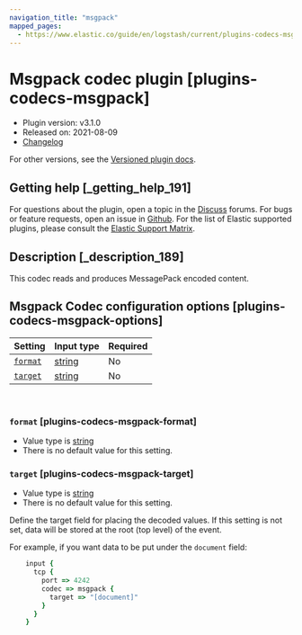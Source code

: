 ```yaml
---
navigation_title: "msgpack"
mapped_pages:
  - https://www.elastic.co/guide/en/logstash/current/plugins-codecs-msgpack.html
---
```


# Msgpack codec plugin [plugins-codecs-msgpack]


* Plugin version: v3.1.0
* Released on: 2021-08-09
* [Changelog](https://github.com/logstash-plugins/logstash-codec-msgpack/blob/v3.1.0/CHANGELOG.md)

For other versions, see the [Versioned plugin docs](https://www.elastic.co/guide/en/logstash-versioned-plugins/current/codec-msgpack-index.md).

## Getting help [_getting_help_191]

For questions about the plugin, open a topic in the [Discuss](http://discuss.elastic.co) forums. For bugs or feature requests, open an issue in [Github](https://github.com/logstash-plugins/logstash-codec-msgpack). For the list of Elastic supported plugins, please consult the [Elastic Support Matrix](https://www.elastic.co/support/matrix#logstash_plugins).


## Description [_description_189]

This codec reads and produces MessagePack encoded content.


## Msgpack Codec configuration options [plugins-codecs-msgpack-options]

| Setting | Input type | Required |
| --- | --- | --- |
| [`format`](plugins-codecs-msgpack.md#plugins-codecs-msgpack-format) | [string](introduction.md#string) | No |
| [`target`](plugins-codecs-msgpack.md#plugins-codecs-msgpack-target) | [string](introduction.md#string) | No |

 

### `format` [plugins-codecs-msgpack-format]

* Value type is [string](introduction.md#string)
* There is no default value for this setting.


### `target` [plugins-codecs-msgpack-target]

* Value type is [string](introduction.md#string)
* There is no default value for this setting.

Define the target field for placing the decoded values. If this setting is not set, data will be stored at the root (top level) of the event.

For example, if you want data to be put under the `document` field:

```ruby
    input {
      tcp {
        port => 4242
        codec => msgpack {
          target => "[document]"
        }
      }
    }
```



